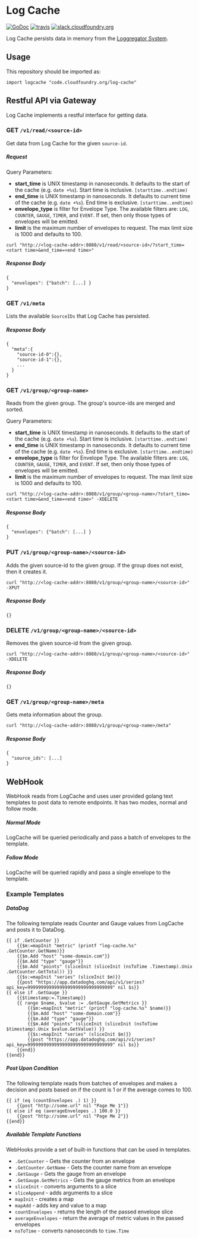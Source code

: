 Log Cache 
=========
[![GoDoc][go-doc-badge]][go-doc] [![travis][travis-badge]][travis] [![slack.cloudfoundry.org][slack-badge]][loggregator-slack]


Log Cache persists data in memory from the [Loggregator
System](https://github.com/cloudfoundry/loggregator).

## Usage

This repository should be imported as:

`import logcache "code.cloudfoundry.org/log-cache"`

## Restful API via Gateway

Log Cache implements a restful interface for getting data.

### **GET** `/v1/read/<source-id>`

Get data from Log Cache for the given `source-id`.

##### Request

Query Parameters:

- **start_time** is UNIX timestamp in nanoseconds. It defaults to the start of the
  cache (e.g. `date +%s`). Start time is inclusive. `[starttime..endtime)`
- **end_time** is UNIX timestamp in nanoseconds. It defaults to current time of the
  cache (e.g. `date +%s`). End time is exclusive. `[starttime..endtime)`
- **envelope_type** is filter for Envelope Type. The available filters are:
  `LOG`, `COUNTER`, `GAUGE`, `TIMER`, and `EVENT`. If set, then only those
  types of envelopes will be emitted.
- **limit** is the maximum number of envelopes to request. The max limit size
  is 1000 and defaults to 100.

```
curl "http://<log-cache-addr>:8080/v1/read/<source-id>/?start_time=<start time>&end_time=<end time>"
```

##### Response Body
```
{
  "envelopes": {"batch": [...] }
}
```

### **GET** `/v1/meta`

Lists the available `SourceIDs` that Log Cache has persisted.

##### Response Body
```
{
  "meta":{
    "source-id-0":{},
    "source-id-1":{},
    ...
  }
}
```

### **GET** `/v1/group/<group-name>`

Reads from the given group. The group's source-ids are merged and sorted.

Query Parameters:

- **start_time** is UNIX timestamp in nanoseconds. It defaults to the start of the
  cache (e.g. `date +%s`). Start time is inclusive. `[starttime..endtime)`
- **end_time** is UNIX timestamp in nanoseconds. It defaults to current time of the
  cache (e.g. `date +%s`). End time is exclusive. `[starttime..endtime)`
- **envelope_type** is filter for Envelope Type. The available filters are:
  `LOG`, `COUNTER`, `GAUGE`, `TIMER`, and `EVENT`. If set, then only those
  types of envelopes will be emitted.
- **limit** is the maximum number of envelopes to request. The max limit size
  is 1000 and defaults to 100.

```
curl "http://<log-cache-addr>:8080/v1/group/<group-name>/?start_time=<start time>&end_time=<end time>" -XDELETE
```

##### Response Body
```
{
  "envelopes": {"batch": [...] }
}
```

### **PUT** `/v1/group/<group-name>/<source-id>`

Adds the given source-id to the given group. If the group does not exist, then it creates it.

```
curl "http://<log-cache-addr>:8080/v1/group/<group-name>/<source-id>" -XPUT
```

##### Response Body
```
{}
```

### **DELETE** `/v1/group/<group-name>/<source-id>`

Removes the given source-id from the given group.

```
curl "http://<log-cache-addr>:8080/v1/group/<group-name>/<source-id>" -XDELETE
```

##### Response Body
```
{}
```

### **GET** `/v1/group/<group-name>/meta`

Gets meta information about the group.

```
curl "http://<log-cache-addr>:8080/v1/group/<group-name>/meta"
```

##### Response Body
```
{
  "source_ids": [...]
}
```

## WebHook

WebHook reads from LogCache and uses user provided golang text templates to
post data to remote endpoints. It has two modes, normal and follow mode.

##### Normal Mode

LogCache will be queried periodically and pass a batch of envelopes to the
template.

##### Follow Mode

LogCache will be queried rapidly and pass a single envelope to the
template.

### Example Templates

##### DataDog

The following template reads Counter and Gauge values from LogCache and posts
it to DataDog.

```
{{ if .GetCounter }}
    {{$m:=mapInit "metric" (printf "log-cache.%s" .GetCounter.GetName)}}
    {{$m.Add "host" "some-domain.com"}}
    {{$m.Add "type" "gauge"}}
    {{$m.Add "points" (sliceInit (sliceInit (nsToTime .Timestamp).Unix .GetCounter.GetTotal)) }}
    {{$s:=mapInit "series" (sliceInit $m)}}
    {{post "https://app.datadoghq.com/api/v1/series?api_key=99999999999999999999999999999999" nil $s}}
{{ else if .GetGauge }}
    {{$timestamp:=.Timestamp}}
    {{ range $name, $value := .GetGauge.GetMetrics }}
        {{$m:=mapInit "metric" (printf "log-cache.%s" $name)}}
        {{$m.Add "host" "some-domain.com"}}
        {{$m.Add "type" "gauge"}}
        {{$m.Add "points" (sliceInit (sliceInit (nsToTime $timestamp).Unix $value.GetValue)) }}
        {{$s:=mapInit "series" (sliceInit $m)}}
        {{post "https://app.datadoghq.com/api/v1/series?api_key=99999999999999999999999999999999" nil $s}}
    {{end}}
{{end}}
```

##### Post Upon Condition

The following template reads from batches of envelopes and makes a decision
and posts based on if the count is 1 or if the average comes to 100.

```
{{ if (eq (countEnvelopes .) 1) }}
    {{post "http://some.url" nil "Page Me 1"}}
{{ else if eq (averageEnvelopes .) 100.0 }}
    {{post "http://some.url" nil "Page Me 2"}}
{{end}}
```

##### Available Template Functions

WebHooks provide a set of built-in functions that can be used in templates.
- `.GetCounter` - Gets the counter from an envelope
- `.GetCounter.GetName` - Gets the counter name from an envelope
- `.GetGauge` - Gets the gauge from an envelope
- `.GetGauge.GetMetrics` - Gets the gauge metrics from an envelope
- `sliceInit` - converts arguments to a slice
- `sliceAppend` - adds arguments to a slice
- `mapInit` - creates a map
- `mapAdd` - adds key and value to a map
- `countEnvelopes` - returns the length of the passed envelope slice
- `averageEnvelopes` - return the average of metric values in the passed envelopes
- `nsToTime` - converts nanoseconds to `time.Time`

[slack-badge]:              https://slack.cloudfoundry.org/badge.svg
[loggregator-slack]:        https://cloudfoundry.slack.com/archives/loggregator
[log-cache]:                https://code.cloudfoundry.org/log-cache
[go-doc-badge]:             https://godoc.org/code.cloudfoundry.org/log-cache?status.svg
[go-doc]:                   https://godoc.org/code.cloudfoundry.org/log-cache
[travis-badge]:             https://travis-ci.org/cloudfoundry-incubator/log-cache.svg?branch=master
[travis]:                   https://travis-ci.org/cloudfoundry-incubator/log-cache?branch=master
